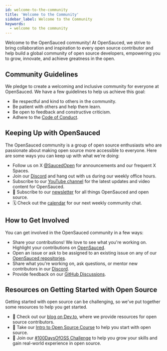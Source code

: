 ```yaml
---
id: welcome-to-the-community
title: 'Welcome to the Community'
sidebar_label: Welcome to the Community
keywords:
  - welcome to the community
---
```


Welcome to the OpenSauced community! At OpenSauced, we strive to bring collaboration and inspiration to every open source contributor and help build a global community of open source developers, empowering you to grow, innovate, and achieve greatness in the open.

## Community Guidelines

We pledge to create a welcoming and inclusive community for everyone at OpenSauced. We have a few guidelines to help us achieve this goal:

- Be respectful and kind to others in the community.
- Be patient with others and help them learn.
- Be open to feedback and constructive criticism.
- Adhere to the [Code of Conduct](https://github.com/open-sauced/.github/blob/main/CODE_OF_CONDUCT.md).

## Keeping Up with OpenSauced

The OpenSauced community is a group of open source enthusiasts who are passionate about making open source more accessible to everyone. Here are some ways you can keep up with what we're doing:

- Follow us on X [@SaucedOpen](https://twitter.com/saucedopen) for announcements and our frequent X Spaces.
- Join our [Discord](https://discord.gg/opensauced) and hang out with us during our weekly office hours.
- Subscribe to our [YouTube channel](https://www.youtube.com/@OpenSauced) for the latest updates and video content for OpenSauced.
- 📰 Subscribe to our [newsletter](https://news.opensauced.pizza/#/portal/signup) for all things OpenSauced and open source.
- 🗓️ Check out the [calendar](https://calendar.google.com/calendar/u/0?cid=Y19kYWRhODM2MjlhZDg4ZWM2M2IxZGFmMTE5MDIyMDg0MjU2ZmQ4NmNjNWNhYmMxMjk5MDhjMGUxOTY3NjY4ZTg0QGdyb3VwLmNhbGVuZGFyLmdvb2dsZS5jb20) for our next weekly community chat.

## How to Get Involved

You can get involved in the OpenSauced community in a few ways:

- Share your contributions! We love to see what you're working on. Highlight your contributions on [OpenSauced](https://app.opensauced.pizza/feed).
- Open an issue or ask to be assigned to an existing issue on any of our [OpenSauced repositories](https://github.com/open-sauced).
- Share what you're working on, ask questions, or mentor new contributors in our [Discord](https://discord.gg/opensauced).
- Provide feedback on our [GitHub Discussions](https://github.com/orgs/open-sauced/discussions).

## Resources on Getting Started with Open Source

Getting started with open source can be challenging, so we've put together some resources to help you get started.

- 📝 Check out our [blog on Dev.to](https://dev.to/opensauced), where we provide resources for open source contributors.
- 📖 Take our [Intro to Open Source Course](https://intro.opensauced.pizza/#/) to help you start with open source.
- 📅 Join our [#100DaysOfOSS Challenge](100-days-of-oss.md) to help you grow your skills and gain real-world experience in open source.
